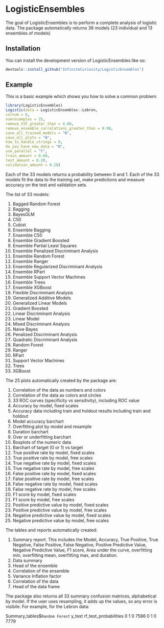 
# LogisticEnsembles

<!-- badges: start -->
<!-- badges: end -->

The goal of LogisticEnsembles is to perform a complete analysis of logistic data. The package automatically returns 36 models (23 individual and 13 ensembles of models)

## Installation

You can install the development version of LogisticEnsembles like so:

``` r
devtools::install_github("InfiniteCuriosity/LogisticEnsembles")
```

## Example

This is a basic example which shows you how to solve a common problem:

``` r
library(LogisticEnsembles)
Logistic(data = LogisticEnsembles::Lebron,
colnum = 6,
numresamples = 25,
remove_VIF_greater_than = 4.00,
remove_ensemble_correlations_greater_than = 0.98,
save_all_trained_models = "N",
save_all_plots = "N",
how_to_handle_strings = 0,
do_you_have_new_data = "N",
use_parallel = "Y",
train_amount = 0.60,
test_amount = 0.20,
validation_amount = 0.20)
```
Each of the 33 models returns a probability between 0 and 1. Each of the 33 models fit the data to the training set, make predictions and measure accuracy on the test and validation sets.

The list of 33 models:

1. Bagged Random Forest
2. Bagging
3. BayesGLM
4. C50
5. Cubist
6. Ensemble Bagging
7. Ensemble C50
8. Ensemble Gradient Boosted
9. Ensemble Partial Least Squares
10. Ensemble Penalized Discriminant Analysis
11. Ensemble Random Forest
12. Ensemble Ranger
13. Ensemble Regularized Discriminant Analysis
14. Ensemble RPart
15. Ensemble Support Vector Machines
16. Ensemble Trees
17. Ensemble XGBoost
18. Flexible Discriminant Analysis
19. Generalized Additive Models
20. Generalized Linear Models
21. Gradient Boosted
22. Linear Discriminant Analysis
23. Linear Model
24. Mixed Discriminant Analysis
25. Naive Bayes
26. Penalized Discriminant Analysis
27. Quadratic Discriminant Analysis
28. Random Forest
29. Ranger
30. RPart
31. Support Vector Machines
32. Trees
33. XGBoost

The 25 plots automatically created by the package are:
1. Correlation of the data as numbers and colors
2. Correlation of the data as colors and circles
3. 33 ROC curves (specificity vs sensitivity), including ROC value
4. Accuracy by model, fixed scales
5. Accuracy data including train and holdout results including train and holdout
6. Model accuracy barchart
7. Overfitting plot by model and resample
8. Duration barchart
9. Over or underfitting barchart
10. Boxplots of the numeric data
11. Barchart of target (0 or 1) vs target
12. True positive rate by model, fixed scales
13. True positive rate by model, free scales
14. True negative rate by model, fixed scales
15. True negative rate by model, free scales
16. False positive rate by model, fixed scales
17. False positive rate by model, free scales
18. False negative rate by model, fixed scales
19. False negative rate by model, free scales
20. F1 score by model, fixed scales
21. F1 score by model, free scales
22. Positive predictive value by model, fixed scales
23. Positive predictive value by model, free scales
24. Negative predictive value by model, fixed scales
25. Negative predictive value by model, free scales


The tables and reports automatically created:
1. Summary report. This includes the Model, Accuracy, True Positive, True Negative, False Positive, False Negative, Positive Predictive Value, Negative Predictive Value, F1 score, Area under the curve, overfitting min, overfitting mean, overfitting max, and duration.
2. Data summary
3. Head of the ensemble
4. Correlation of the ensemble
5. Variance Inflation factor
6. Correlation of the data
7. Head of the data frame

The package also returns all 33 summary confusion matrices, alphabetical by model. If the user uses resampling, it adds up the values, so any error is visibile. For example, for the Lebron data:

Summary_tables$`Random Forest`
                     y_test
rf_test_probabilities    0    1
                    0 7586    0
                    1    0 7779
